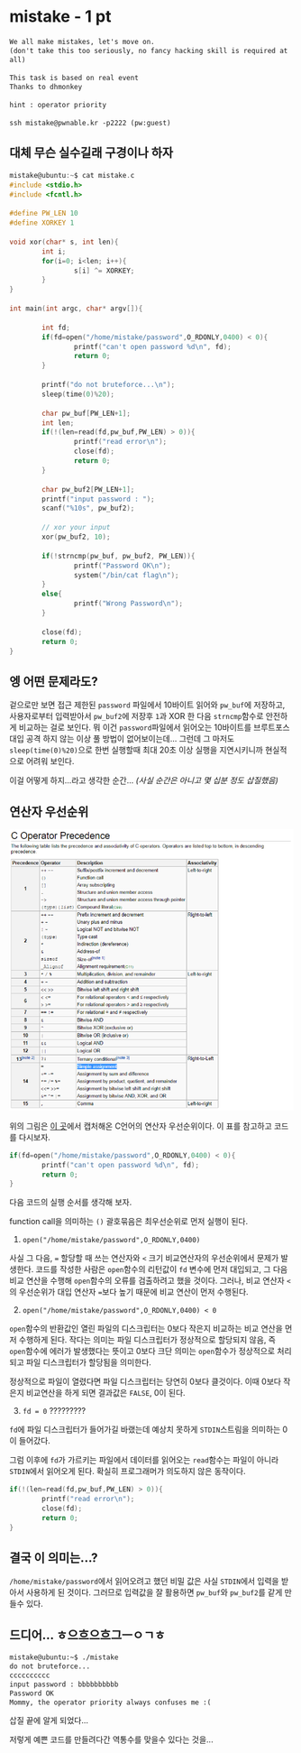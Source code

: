 # mistake - 1 pt

```text
We all make mistakes, let's move on.
(don't take this too seriously, no fancy hacking skill is required at all)

This task is based on real event
Thanks to dhmonkey

hint : operator priority

ssh mistake@pwnable.kr -p2222 (pw:guest)
```

## 대체 무슨 실수길래 구경이나 하자

```c
mistake@ubuntu:~$ cat mistake.c
#include <stdio.h>
#include <fcntl.h>

#define PW_LEN 10
#define XORKEY 1

void xor(char* s, int len){
        int i;
        for(i=0; i<len; i++){
                s[i] ^= XORKEY;
        }
}

int main(int argc, char* argv[]){

        int fd;
        if(fd=open("/home/mistake/password",O_RDONLY,0400) < 0){
                printf("can't open password %d\n", fd);
                return 0;
        }

        printf("do not bruteforce...\n");
        sleep(time(0)%20);

        char pw_buf[PW_LEN+1];
        int len;
        if(!(len=read(fd,pw_buf,PW_LEN) > 0)){
                printf("read error\n");
                close(fd);
                return 0;
        }

        char pw_buf2[PW_LEN+1];
        printf("input password : ");
        scanf("%10s", pw_buf2);

        // xor your input
        xor(pw_buf2, 10);

        if(!strncmp(pw_buf, pw_buf2, PW_LEN)){
                printf("Password OK\n");
                system("/bin/cat flag\n");
        }
        else{
                printf("Wrong Password\n");
        }

        close(fd);
        return 0;
}
```

## 엥 어떤 문제라도?

겉으로만 보면 접근 제한된 `password` 파일에서 10바이트 읽어와 `pw_buf`에 저장하고, 사용자로부터 입력받아서 `pw_buf2`에 저장후 `1`과 XOR 한 다음 `strncmp`함수로 안전하게 비교하는 걸로 보인다. 뭐 이건 `password`파일에서 읽어오는 10바이트를 브루트포스 대입 공격 하지 않는 이상 풀 방법이 없어보이는데... 그런데 그 마저도 `sleep(time(0)%20)`으로 한번 실행할때 최대 20초 이상 실행을 지연시키니까 현실적으로 어려워 보인다.

이걸 어떻게 하지...라고 생각한 순간... _(사실 순간은 아니고 몇 십분 정도 삽질했음)_

## 연산자 우선순위

![우선순위](screenshot/operator_precedence.PNG)

위의 그림은 [이 곳](http://en.cppreference.com/w/c/language/operator_precedence)에서 캡처해온 C언어의 연산자 우선순위이다. 이 표를 참고하고 코드를 다시보자.

```c
if(fd=open("/home/mistake/password",O_RDONLY,0400) < 0){
        printf("can't open password %d\n", fd);
        return 0;
}
```

다음 코드의 실행 순서를 생각해 보자.

function call을 의미하는 `()` 괄호묶음은 최우선순위로 먼저 실행이 된다.

1. `open("/home/mistake/password",O_RDONLY,0400)`

사실 그 다음, `=` 할당할 때 쓰는 연산자와 `<` 크기 비교연산자의 우선순위에서 문제가 발생한다. 코드를 작성한 사람은 `open`함수의 리턴값이 `fd` 변수에 먼저 대입되고, 그 다음 비교 연산을 수행해 `open`함수의 오류를 검출하려고 했을 것이다. 그러나, 비교 연산자 `<`의 우선순위가 대입 연산자 `=`보다 높기 때문에 비교 연산이 먼저 수행된다.

2. `open("/home/mistake/password",O_RDONLY,0400) < 0`

`open`함수의 반환값인 열린 파일의 디스크립터는 0보다 작은지 비교하는 비교 연산을 먼저 수행하게 된다. 작다는 의미는 파일 디스크립터가 정상적으로 할당되지 않음, 즉 `open`함수에 에러가 발생했다는 뜻이고 0보다 크단 의미는 `open`함수가 정상적으로 처리되고 파일 디스크립터가 할당됨을 의미한다.

정상적으로 파일이 열렸다면 파일 디스크립터는 당연히 0보다 클것이다. 이때 0보다 작은지 비교연산을 하게 되면 결과값은 `FALSE`, 0이 된다.

3. `fd = 0` ?????????

`fd`에 파일 디스크립터가 들어가길 바랬는데 예상치 못하게 `STDIN`스트림을 의미하는 0이 들어갔다.

그럼 이후에 `fd`가 가르키는 파일에서 데이터를 읽어오는 `read`함수는 파일이 아니라 `STDIN`에서 읽어오게 된다. 확실히 프로그래머가 의도하지 않은 동작이다.

```c
if(!(len=read(fd,pw_buf,PW_LEN) > 0)){
        printf("read error\n");
        close(fd);
        return 0;
}
```

## 결국 이 의미는...?

`/home/mistake/password`에서 읽어오려고 했던 비밀 값은 사실 `STDIN`에서 입력을 받아서 사용하게 된 것이다. 그러므로 입력값을 잘 활용하면 `pw_buf`와 `pw_buf2`를 같게 만들수 있다.

## 드디어... ㅎ으흐으흐그ㅡㅇㄱㅎ

```text
mistake@ubuntu:~$ ./mistake
do not bruteforce...
cccccccccc
input password : bbbbbbbbbb
Password OK
Mommy, the operator priority always confuses me :(
```

삽질 끝에 알게 되었다...

저렇게 예쁜 코드를 만들려다간 역통수를 맞을수 있다는 것을...